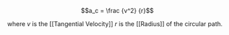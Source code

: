 
$$a_c = \frac {v^2} {r}$$

where
	$v$ is the [[Tangential Velocity]]
	$r$ is the [[Radius]] of the circular path.